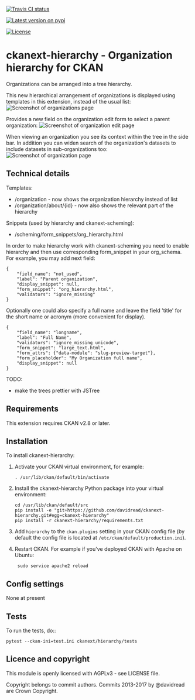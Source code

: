
[![Travis CI status](https://travis-ci.org/davidread/ckanext-hierarchy.svg?branch=master)](https://travis-ci.org/davidread/ckanext-hierarchy)

[![Latest version on pypi](https://img.shields.io/pypi/v/ckanext-hierarchy.svg)](https://pypi.org/project/ckanext-hierarchy/)

[![License](https://img.shields.io/pypi/l/ckanext-hierarchy.svg)](https://pypi.org/project/ckanext-hierarchy/)


# ckanext-hierarchy - Organization hierarchy for CKAN

Organizations can be arranged into a tree hierarchy.

This new hierarchical arrangement of organizations is displayed
using templates in this extension, instead of the usual list:
![Screenshot of organizations page](screenshots/orgs_page.png)

Provides a new field on the organization edit form to select a parent
organization:
![Screenshot of organization edit page](screenshots/org_edit.png)

When viewing an organization you see its context within the tree in the side bar. In addition you can widen search of the organization's datasets to include datasets in sub-organizations too:
![Screenshot of organization page](screenshots/org_page.png)

## Technical details

Templates:
* /organization - now shows the organization hierarchy instead of list
* /organization/about/{id} - now also shows the relevant part of the hierarchy

Snippets (used by hierarchy and ckanext-scheming):
* /scheming/form_snippets/org_hierarchy.html

In order to make hierarchy work with ckanext-scheming you need to enable
hierarchy and then use corresponding form_snippet in your org_schema.
For example, you may add next field:
```
{
    "field_name": "not_used",
    "label": "Parent organization",
    "display_snippet": null,
    "form_snippet": "org_hierarchy.html",
    "validators": "ignore_missing"
}
```

Optionally one could also specify a full name and leave the field 'title' for
the short name or acronym (more convenient for  display).
```
{
    "field_name": "longname",
    "label": "Full Name",
    "validators": "ignore_missing unicode",
    "form_snippet": "large_text.html",
    "form_attrs": {"data-module": "slug-preview-target"},
    "form_placeholder": "My Organization full name",
    "display_snippet": null
}
```

TODO:
* make the trees prettier with JSTree

## Requirements

This extension requires CKAN v2.8 or later.

## Installation

To install ckanext-hierarchy:

1. Activate your CKAN virtual environment, for example:

       . /usr/lib/ckan/default/bin/activate

2. Install the ckanext-hierarchy Python package into your virtual environment:

       cd /usr/lib/ckan/default/src
       pip install -e "git+https://github.com/davidread/ckanext-hierarchy.git#egg=ckanext-hierarchy"
       pip install -r ckanext-hierarchy/requirements.txt

3. Add ``hierarchy`` to the ``ckan.plugins`` setting in your CKAN
   config file (by default the config file is located at
   ``/etc/ckan/default/production.ini``).

4. Restart CKAN. For example if you've deployed CKAN with Apache on Ubuntu:

        sudo service apache2 reload

## Config settings

None at present

## Tests

To run the tests, do::

    pytest --ckan-ini=test.ini ckanext/hierarchy/tests

## Licence and copyright

This module is openly licensed with AGPLv3 - see LICENSE file.

Copyright belongs to commit authors. Commits 2013-2017 by @davidread are Crown Copyright.
